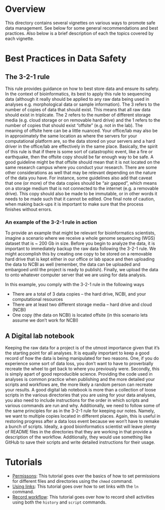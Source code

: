 # Overview #
This directory contains several vignettes on various ways to promote safe data management. See below for some general recommendations and best practices. Also below is a brief description of each the topics covered by each vignette.
# Best Practices in Data Safety #
## The 3-2-1 rule ##
This rule provides guidance on how to best store data and ensure its safety. In the context of bioinformatics, its best to apply this rule to sequencing data (although it really should be applied to any raw data being used in analyses e.g. morphological data or sample information). The 3 refers to the number of copies of data that should exist. This means that all raw data should exist in triplicate. The 2 refers to the number of different storage media (e.g. cloud storage or on removable hard drive) and the 1 refers to the number of copies that should exist “offsite” (e.g. not in the lab). The meaning of offsite here can be a little nuanced. Your office/lab may also be in approximately the same location as where the servers for your computational platform are, so the data stored on your servers and a hard driver in the office/lab are effectively in the same place. Basically, the spirit of this rule is that if there is some sort of catastrophic event, like a fire or earthquake, then the offsite copy should be far enough way to be safe. A good guideline might be that offsite should mean that it is not located on the same research campus where you conduct your research. 
There are some other considerations as well that may be relevant depending on the nature of the data you have. For instance, some guidelines also add that caveat that one (or more) of the data copies should be “air gapped”, which means on a storage medium that is not connected to the internet (e.g. a removable drive). This copy should also be made to be immutable, or in other words it needs to be made such that it cannot be edited. One final note of caution, when making back-ups it is important to make sure that the process finishes without errors. 
### An example of the 3-2-1 rule in action ### 
To provide an example that might be relevant for bioinformatics scientists, imagine a scenario where we receive a whole genome sequencing (WGS) dataset that is ~ 200 Gb in size. Before you begin to analyze the data, it is important to immediately backup the raw data following the 3-2-1 rule. We might accomplish this by creating one copy to be stored on a removable hard drive that is kept either in our office or lab space and then uploading the data to NCBI as well (remember, the data can be uploaded and embargoed until the project is ready to publish). Finally, we upload the data to onto whatever computer server that we are using for data analysis. 

In this example, you comply with the 3-2-1 rule in the following ways
* There are a total of 3 data copies – the hard drive, NCBI, and your computational resources
* There are at least two different storage media – hard drive and cloud (NCBI) 
*	One copy (the data on NCBI) is located offsite (in this scenario lets assume we don’t work for NCBI)

## A Digital lab notebook ##
Keeping the raw data for a project is of the utmost importance given that it’s the starting point for all analyses. It is equally important to keep a good record of how the data is being manipulated for two reasons. One, if you do experience some sort of data loss, you don’t want to have to proverbially recreate the wheel to get back to where you previously were. Secondly, this is simply apart of good reproducible science. Providing the code used in analyses is common practice when publishing and the more detailed your scripts and workflows are, the more likely a random person can recreate your results. 
A good digital lab notebook is more than a collection of loose scripts in the various directories that you are using for your data analyses, you also need to include instructions for the order in which scripts and various commands are run and why. Additionally, we need to follow some of the same principles for as in the 3-2-1 rule for keeping our notes. Namely, we want to multiple copies located in different places. Again, this is useful in restoring progress after a data loss event because we won’t have to remake a bunch of scripts. Ideally, a good bioinformatics scientist will leave plenty of README files in the directories that they are working in that provide a description of the workflow. Additionally, they would use something like GitHub to save their scripts and write detailed instructions for their usage. 

# Tutorials #
- [Permissons](Permissons.md): This tutorial goes over the basics of how to set permissions for different files and directories using the `chmod` command.
- [Using links](Using_links.md): This tutorial goes over how to set links with the `ln` command.
- [Record workflow](Recording_workflow.md): This tutorial goes over how to record shell activities using both the `history` and `script` commands. 
